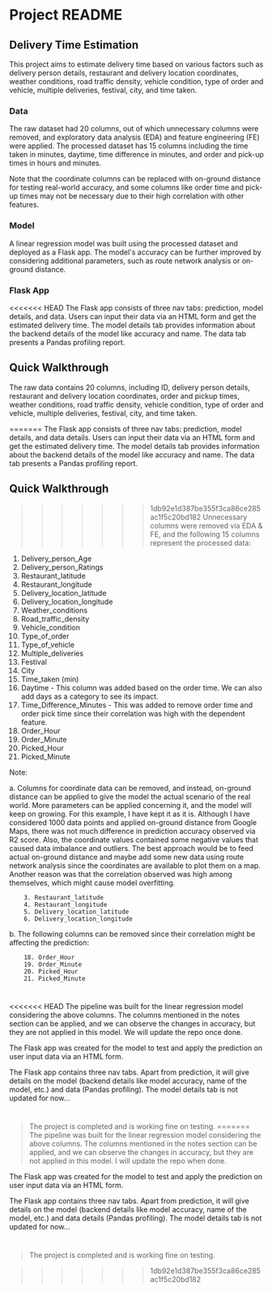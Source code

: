 # Project README

## Delivery Time Estimation

This project aims to estimate delivery time based on various factors such as delivery person details, restaurant and delivery location coordinates, weather conditions, road traffic density, vehicle condition, type of order and vehicle, multiple deliveries, festival, city, and time taken.

### Data

The raw dataset had 20 columns, out of which unnecessary columns were removed, and exploratory data analysis (EDA) and feature engineering (FE) were applied. The processed dataset has 15 columns including the time taken in minutes, daytime, time difference in minutes, and order and pick-up times in hours and minutes.

Note that the coordinate columns can be replaced with on-ground distance for testing real-world accuracy, and some columns like order time and pick-up times may not be necessary due to their high correlation with other features.

### Model

A linear regression model was built using the processed dataset and deployed as a Flask app. The model's accuracy can be further improved by considering additional parameters, such as route network analysis or on-ground distance.

### Flask App

<<<<<<< HEAD
The Flask app consists of three nav tabs: prediction, model details, and data. Users can input their data via an HTML form and get the estimated delivery time. The model details tab provides information about the backend details of the model like accuracy and name. The data tab presents a Pandas profiling report.

## Quick Walkthrough

The raw data contains 20 columns, including ID, delivery person details, restaurant and delivery location coordinates, order and pickup times, weather conditions, road traffic density, vehicle condition, type of order and vehicle, multiple deliveries, festival, city, and time taken.

=======
The Flask app consists of three nav tabs: prediction, model details, and data details. Users can input their data via an HTML form and get the estimated delivery time. The model details tab provides information about the backend details of the model like accuracy and name. The data tab presents a Pandas profiling report.

## Quick Walkthrough

>>>>>>> 1db92e1d387be355f3ca86ce285ac1f5c20bd182
Unnecessary columns were removed via EDA & FE, and the following 15 columns represent the processed data:

1. Delivery_person_Age
2. Delivery_person_Ratings
3. Restaurant_latitude
4. Restaurant_longitude
5. Delivery_location_latitude
6. Delivery_location_longitude
7. Weather_conditions
8. Road_traffic_density
9. Vehicle_condition
10. Type_of_order
11. Type_of_vehicle
12. Multiple_deliveries
13. Festival
14. City
15. Time_taken (min)
16. Daytime - This column was added based on the order time. We can also add days as a category to see its impact.
17. Time_Difference_Minutes - This was added to remove order time and order pick time since their correlation was high with the dependent feature.
18. Order_Hour
19. Order_Minute
20. Picked_Hour
21. Picked_Minute

Note:

a. Columns for coordinate data can be removed, and instead, on-ground distance can be applied to give the model the actual scenario of the real world. More parameters can be applied concerning it, and the model will keep on growing. For this example, I have kept it as it is. Although I have considered 1000 data points and applied on-ground distance from Google Maps, there was not much difference in prediction accuracy observed via R2 score. Also, the coordinate values contained some negative values that caused data imbalance and outliers. The best approach would be to feed actual on-ground distance and maybe add some new data using route network analysis since the coordinates are available to plot them on a map. Another reason was that the correlation observed was high among themselves, which might cause model overfitting.

        3. Restaurant_latitude
        4. Restaurant_longitude
        5. Delivery_location_latitude
        6. Delivery_location_longitude

b. The following columns can be removed since their correlation might be affecting the prediction:

        18. Order_Hour
        19. Order_Minute
        20. Picked_Hour
        21. Picked_Minute

#

<<<<<<< HEAD
The pipeline was built for the linear regression model considering the above columns. The columns mentioned in the notes section can be applied, and we can observe the changes in accuracy, but they are not applied in this model. We will update the repo once done.

The Flask app was created for the model to test and apply the prediction on user input data via an HTML form.

The Flask app contains three nav tabs. Apart from prediction, it will give details on the model (backend details like model accuracy, name of the model, etc.) and data (Pandas profiling). The model details tab is not updated for now...

#

> The project is completed and is working fine on testing.
=======
The pipeline was built for the linear regression model considering the above columns. The columns mentioned in the notes section can be applied, and we can observe the changes in accuracy, but they are not applied in this model. I will update the repo when done.

The Flask app was created for the model to test and apply the prediction on user input data via an HTML form.

The Flask app contains three nav tabs. Apart from prediction, it will give details on the model (backend details like model accuracy, name of the model, etc.) and data details (Pandas profiling). The model details tab is not updated for now...

#

> The project is completed and is working fine on testing.



























>>>>>>> 1db92e1d387be355f3ca86ce285ac1f5c20bd182
